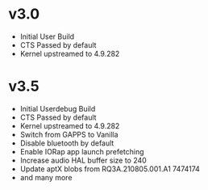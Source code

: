 # v3.0
- Initial User Build
- CTS Passed by default
- Kernel upstreamed to 4.9.282

# v3.5
- Initial Userdebug Build
- CTS Passed by default
- Kernel upstreamed to 4.9.282
- Switch from GAPPS to Vanilla
- Disable bluetooth by default
- Enable IORap app launch prefetching
- Increase audio HAL buffer size to 240
- Update aptX blobs from RQ3A.210805.001.A1 7474174
- and many more